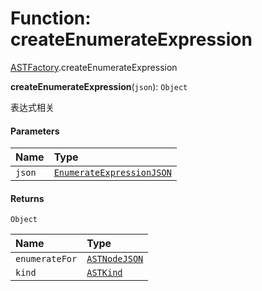 # Function: createEnumerateExpression

[ASTFactory](/auto-docs/variable-core/modules/ASTFactory.md).createEnumerateExpression

**createEnumerateExpression**(`json`): `Object`

表达式相关

#### Parameters

| Name | Type |
| :------ | :------ |
| `json` | [`EnumerateExpressionJSON`](/auto-docs/variable-core/interfaces/EnumerateExpressionJSON.md) |

#### Returns

`Object`

| Name | Type |
| :------ | :------ |
| `enumerateFor` | [`ASTNodeJSON`](/auto-docs/variable-core/interfaces/ASTNodeJSON.md) |
| `kind` | [`ASTKind`](/auto-docs/variable-core/enums/ASTKind.md) |
